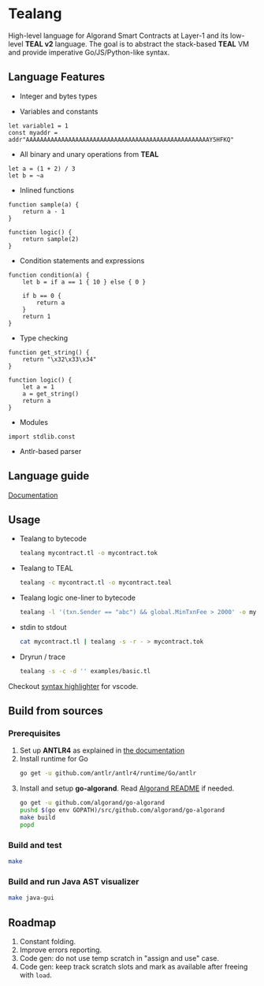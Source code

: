 # Tealang

High-level language for Algorand Smart Contracts at Layer-1 and its low-level **TEAL v2** language.
The goal is to abstract the stack-based **TEAL** VM and provide imperative Go/JS/Python-like syntax.

## Language Features

* Integer and bytes types

* Variables and constants
```
let variable1 = 1
const myaddr = addr"AAAAAAAAAAAAAAAAAAAAAAAAAAAAAAAAAAAAAAAAAAAAAAAAAAAAY5HFKQ"
```

* All binary and unary operations from **TEAL**
```
let a = (1 + 2) / 3
let b = ~a
```

* Inlined functions
```
function sample(a) {
    return a - 1
}

function logic() {
    return sample(2)
}
```

* Condition statements and expressions
```
function condition(a) {
    let b = if a == 1 { 10 } else { 0 }

    if b == 0 {
        return a
    }
    return 1
}
```

* Type checking
```
function get_string() {
    return "\x32\x33\x34"
}

function logic() {
    let a = 1
    a = get_string()
    return a
}
```

* Modules
```
import stdlib.const
```

* Antlr-based parser

## Language guide

[Documentation](GUIDE.md)

## Usage

* Tealang to bytecode
    ```sh
    tealang mycontract.tl -o mycontract.tok
    ```

* Tealang to TEAL
    ```sh
    tealang -c mycontract.tl -o mycontract.teal
    ```
* Tealang logic one-liner to bytecode
    ```sh
    tealang -l '(txn.Sender == "abc") && global.MinTxnFee > 2000' -o mycontract.tok
    ```
* stdin to stdout
    ```sh
    cat mycontract.tl | tealang -s -r - > mycontract.tok
    ```
* Dryrun / trace
    ```sh
    tealang -s -c -d '' examples/basic.tl
    ```

Checkout [syntax highlighter](https://github.com/pzbitskiy/tealang-syntax-highlighter) for vscode.

## Build from sources

### Prerequisites

1. Set up **ANTLR4** as explained in [the documentation](https://www.antlr.org/)
2. Install runtime for Go
    ```sh
    go get -u github.com/antlr/antlr4/runtime/Go/antlr
    ```
3. Install and setup **go-algorand**. Read [Algorand README](https://github.com/algorand/go-algorand/blob/master/README.md) if needed.
    ```sh
    go get -u github.com/algorand/go-algorand
    pushd $(go env GOPATH)/src/github.com/algorand/go-algorand
    make build
    popd
    ```

### Build and test
```sh
make
```

### Build and run Java AST visualizer
```sh
make java-gui
```

## Roadmap

1. Constant folding.
2. Improve errors reporting.
3. Code gen: do not use temp scratch in "assign and use" case.
4. Code gen: keep track scratch slots and mark as available after freeing with `load`.

